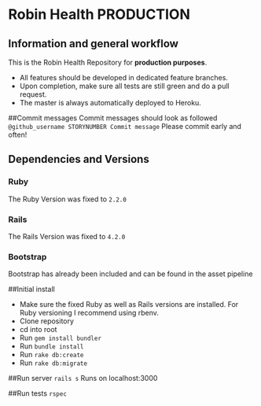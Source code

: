 # Robin Health PRODUCTION

## Information and general workflow
This is the Robin Health Repository for **production purposes**. 
- All features should be developed in dedicated feature branches. 
- Upon completion, make sure all tests are still green and do a pull request. 
- The master is always automatically deployed to Heroku.

##Commit messages
Commit messages should look as followed `@github_username STORYNUMBER Commit message`
Please commit early and often!

## Dependencies and Versions
### Ruby
The Ruby Version was fixed to `2.2.0`

### Rails
The Rails Version was fixed to `4.2.0`

### Bootstrap
Bootstrap has already been included and can be found in the asset pipeline

##Initial install
- Make sure the fixed Ruby as well as Rails versions are installed. For Ruby versioning I recommend using rbenv.
- Clone repository
- cd into root
- Run `gem install bundler`
- Run `bundle install`
- Run `rake db:create`
- Run `rake db:migrate`

##Run server
`rails s`
Runs on localhost:3000

##Run tests
`rspec`
